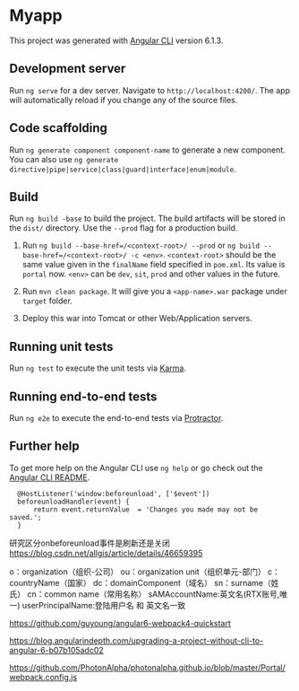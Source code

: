 # Myapp

This project was generated with [Angular CLI](https://github.com/angular/angular-cli) version 6.1.3.

## Development server

Run `ng serve` for a dev server. Navigate to `http://localhost:4200/`. The app will automatically reload if you change any of the source files.

## Code scaffolding

Run `ng generate component component-name` to generate a new component. You can also use `ng generate directive|pipe|service|class|guard|interface|enum|module`.

## Build

Run `ng build -base` to build the project. The build artifacts will be stored in the `dist/` directory. Use the `--prod` flag for a production build.

1. Run `ng build --base-href=/<context-root>/ --prod` or `ng build --base-href=/<context-root>/ -c <env>`. `<context-root>` should be the same value given in the `finalName` field specified in `pom.xml`. Its value is `portal` now. `<env>` can be `dev`, `sit`, `prod` and other values in the future.

2. Run `mvn clean package`. It will give you a `<app-name>.war` package under `target` folder.

3. Deploy this war into Tomcat or other Web/Application servers.


## Running unit tests

Run `ng test` to execute the unit tests via [Karma](https://karma-runner.github.io).

## Running end-to-end tests

Run `ng e2e` to execute the end-to-end tests via [Protractor](http://www.protractortest.org/).

## Further help

To get more help on the Angular CLI use `ng help` or go check out the [Angular CLI README](https://github.com/angular/angular-cli/blob/master/README.md).
```
  @HostListener('window:beforeunload', ['$event'])
  beforeunloadHandler(event) {
      return event.returnValue  = 'Changes you made may not be saved.';
  }
```  
研究区分onbeforeunload事件是刷新还是关闭
https://blog.csdn.net/allgis/article/details/46659395

o：organization（组织-公司）
ou：organization unit（组织单元-部门）
c：countryName（国家）
dc：domainComponent（域名）
sn：surname（姓氏）
cn：common name（常用名称）
sAMAccountName:英文名(RTX账号,唯一)
userPrincipalName:登陆用户名 和 英文名一致


https://github.com/guyoung/angular6-webpack4-quickstart

https://blog.angularindepth.com/upgrading-a-project-without-cli-to-angular-6-b07b105adc02

https://github.com/PhotonAlpha/photonalpha.github.io/blob/master/Portal/webpack.config.js
